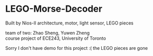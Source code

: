 # LEGO-Morse-Decoder
Built by Nios-II architecture, motor, light sensor, LEGO pieces

team of two: Zhao Sheng, Yuwen Zheng  
course project of ECE243, University of Toronto


Sorry I don't have demo for this project :(  the LEGO pieces are gone
